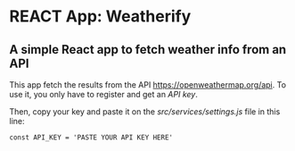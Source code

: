 # REACT App: Weatherify

## A simple React app to fetch weather info from an API

This app fetch the results from the API <https://openweathermap.org/api>. To use it, you only have to register and get an *API key*.

Then, copy your key and paste it on the *src/services/settings.js* file in this line:

`const API_KEY = 'PASTE YOUR API KEY HERE'`

